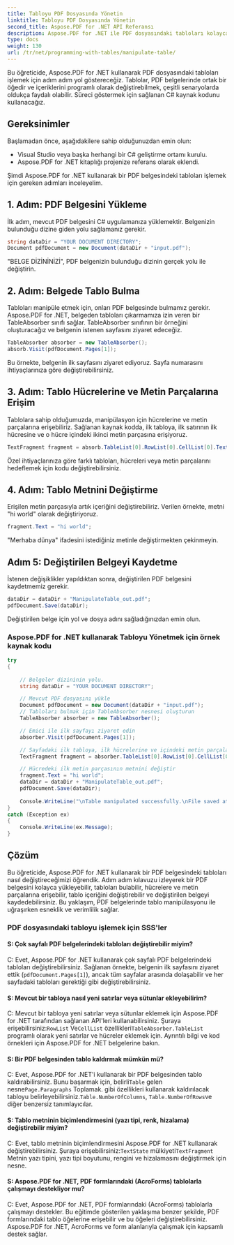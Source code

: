 ```yaml
---
title: Tabloyu PDF Dosyasında Yönetin
linktitle: Tabloyu PDF Dosyasında Yönetin
second_title: Aspose.PDF for .NET API Referansı
description: Aspose.PDF for .NET ile PDF dosyasındaki tabloları kolayca değiştirin.
type: docs
weight: 130
url: /tr/net/programming-with-tables/manipulate-table/
---
```

Bu öğreticide, Aspose.PDF for .NET kullanarak PDF dosyasındaki tabloları işlemek için adım adım yol göstereceğiz. Tablolar, PDF belgelerinde ortak bir öğedir ve içeriklerini programlı olarak değiştirebilmek, çeşitli senaryolarda oldukça faydalı olabilir. Süreci göstermek için sağlanan C# kaynak kodunu kullanacağız.

## Gereksinimler

Başlamadan önce, aşağıdakilere sahip olduğunuzdan emin olun:

- Visual Studio veya başka herhangi bir C# geliştirme ortamı kurulu.
- Aspose.PDF for .NET kitaplığı projenize referans olarak eklendi.

Şimdi Aspose.PDF for .NET kullanarak bir PDF belgesindeki tabloları işlemek için gereken adımları inceleyelim.

## 1. Adım: PDF Belgesini Yükleme

İlk adım, mevcut PDF belgesini C# uygulamanıza yüklemektir. Belgenizin bulunduğu dizine giden yolu sağlamanız gerekir.

```csharp
string dataDir = "YOUR DOCUMENT DIRECTORY";
Document pdfDocument = new Document(dataDir + "input.pdf");
```

"BELGE DİZİNİNİZİ", PDF belgenizin bulunduğu dizinin gerçek yolu ile değiştirin.

## 2. Adım: Belgede Tablo Bulma

Tabloları manipüle etmek için, onları PDF belgesinde bulmamız gerekir. Aspose.PDF for .NET, belgeden tabloları çıkarmamıza izin veren bir TableAbsorber sınıfı sağlar. TableAbsorber sınıfının bir örneğini oluşturacağız ve belgenin istenen sayfasını ziyaret edeceğiz.

```csharp
TableAbsorber absorber = new TableAbsorber();
absorb.Visit(pdfDocument.Pages[1]);
```

Bu örnekte, belgenin ilk sayfasını ziyaret ediyoruz. Sayfa numarasını ihtiyaçlarınıza göre değiştirebilirsiniz.

## 3. Adım: Tablo Hücrelerine ve Metin Parçalarına Erişim

Tablolara sahip olduğumuzda, manipülasyon için hücrelerine ve metin parçalarına erişebiliriz. Sağlanan kaynak kodda, ilk tabloya, ilk satırının ilk hücresine ve o hücre içindeki ikinci metin parçasına erişiyoruz.

```csharp
TextFragment fragment = absorb.TableList[0].RowList[0].CellList[0].TextFragments[1];
```

Özel ihtiyaçlarınıza göre farklı tabloları, hücreleri veya metin parçalarını hedeflemek için kodu değiştirebilirsiniz.

## 4. Adım: Tablo Metnini Değiştirme

Erişilen metin parçasıyla artık içeriğini değiştirebiliriz. Verilen örnekte, metni "hi world" olarak değiştiriyoruz.

```csharp
fragment.Text = "hi world";
```

"Merhaba dünya" ifadesini istediğiniz metinle değiştirmekten çekinmeyin.

## Adım 5: Değiştirilen Belgeyi Kaydetme

İstenen değişiklikler yapıldıktan sonra, değiştirilen PDF belgesini kaydetmemiz gerekir.

```csharp
dataDir = dataDir + "ManipulateTable_out.pdf";
pdfDocument.Save(dataDir);
```

Değiştirilen belge için yol ve dosya adını sağladığınızdan emin olun.


### Aspose.PDF for .NET kullanarak Tabloyu Yönetmek için örnek kaynak kodu

```csharp
try
{
	
	// Belgeler dizininin yolu.
	string dataDir = "YOUR DOCUMENT DIRECTORY";

	// Mevcut PDF dosyasını yükle
	Document pdfDocument = new Document(dataDir + "input.pdf");
	// Tabloları bulmak için TableAbsorber nesnesi oluşturun
	TableAbsorber absorber = new TableAbsorber();

	// Emici ile ilk sayfayı ziyaret edin
	absorber.Visit(pdfDocument.Pages[1]);

	// Sayfadaki ilk tabloya, ilk hücrelerine ve içindeki metin parçalarına erişin
	TextFragment fragment = absorber.TableList[0].RowList[0].CellList[0].TextFragments[1];

	// Hücredeki ilk metin parçasının metnini değiştir
	fragment.Text = "hi world";
	dataDir = dataDir + "ManipulateTable_out.pdf";
	pdfDocument.Save(dataDir);
	
	Console.WriteLine("\nTable manipulated successfully.\nFile saved at " + dataDir);
}
catch (Exception ex)
{
	Console.WriteLine(ex.Message);
}
```

## Çözüm

Bu öğreticide, Aspose.PDF for .NET kullanarak bir PDF belgesindeki tabloları nasıl değiştireceğimizi öğrendik. Adım adım kılavuzu izleyerek bir PDF belgesini kolayca yükleyebilir, tabloları bulabilir, hücrelere ve metin parçalarına erişebilir, tablo içeriğini değiştirebilir ve değiştirilen belgeyi kaydedebilirsiniz. Bu yaklaşım, PDF belgelerinde tablo manipülasyonu ile uğraşırken esneklik ve verimlilik sağlar.

### PDF dosyasındaki tabloyu işlemek için SSS'ler

#### S: Çok sayfalı PDF belgelerindeki tabloları değiştirebilir miyim?

C: Evet, Aspose.PDF for .NET kullanarak çok sayfalı PDF belgelerindeki tabloları değiştirebilirsiniz. Sağlanan örnekte, belgenin ilk sayfasını ziyaret ettik (`pdfDocument.Pages[1]`), ancak tüm sayfalar arasında dolaşabilir ve her sayfadaki tabloları gerektiği gibi değiştirebilirsiniz.

#### S: Mevcut bir tabloya nasıl yeni satırlar veya sütunlar ekleyebilirim?

 C: Mevcut bir tabloya yeni satırlar veya sütunlar eklemek için Aspose.PDF for .NET tarafından sağlanan API'leri kullanabilirsiniz. Şuraya erişebilirsiniz:`RowList` Ve`CellList` özellikleri`TableAbsorber.TableList` programlı olarak yeni satırlar ve hücreler eklemek için. Ayrıntılı bilgi ve kod örnekleri için Aspose.PDF for .NET belgelerine bakın.

#### S: Bir PDF belgesinden tablo kaldırmak mümkün mü?

 C: Evet, Aspose.PDF for .NET'i kullanarak bir PDF belgesinden tablo kaldırabilirsiniz. Bunu başarmak için, belirli`Table` gelen nesne`Page.Paragraphs` Toplamak. gibi özellikleri kullanarak kaldırılacak tabloyu belirleyebilirsiniz.`Table.NumberOfColumns`, `Table.NumberOfRows`ve diğer benzersiz tanımlayıcılar.

#### S: Tablo metninin biçimlendirmesini (yazı tipi, renk, hizalama) değiştirebilir miyim?

 C: Evet, tablo metninin biçimlendirmesini Aspose.PDF for .NET kullanarak değiştirebilirsiniz. Şuraya erişebilirsiniz:`TextState` mülkiyeti`TextFragment` Metnin yazı tipini, yazı tipi boyutunu, rengini ve hizalamasını değiştirmek için nesne.

#### S: Aspose.PDF for .NET, PDF formlarındaki (AcroForms) tablolarla çalışmayı destekliyor mu?

C: Evet, Aspose.PDF for .NET, PDF formlarındaki (AcroForms) tablolarla çalışmayı destekler. Bu eğitimde gösterilen yaklaşıma benzer şekilde, PDF formlarındaki tablo öğelerine erişebilir ve bu öğeleri değiştirebilirsiniz. Aspose.PDF for .NET, AcroForms ve form alanlarıyla çalışmak için kapsamlı destek sağlar.